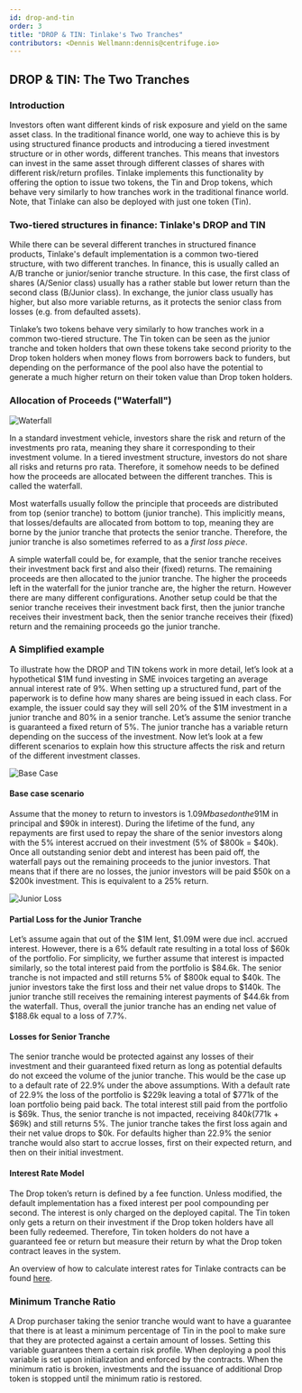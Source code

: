 ```yaml
---
id: drop-and-tin
order: 3
title: "DROP & TIN: Tinlake's Two Tranches"
contributors: <Dennis Wellmann:dennis@centrifuge.io>
---
```


## DROP & TIN: The Two Tranches

### Introduction

Investors often want different kinds of risk exposure and yield on the same asset class. In the traditional finance world, one way to achieve this is by using structured finance products and introducing a tiered investment structure or in other words, different tranches. This means that investors can invest in the same asset through different classes of shares with different risk/return profiles. Tinlake implements this functionality by offering the option to issue two tokens, the Tin and Drop tokens, which behave very similarly to how tranches work in the traditional finance world. Note, that Tinlake can also be deployed with just one token (Tin).

### Two-tiered structures in finance: Tinlake's DROP and TIN

While there can be several different tranches in structured finance products, Tinlake's default implementation is a common two-tiered structure, with two different tranches. In finance, this is usually called an A/B tranche or junior/senior tranche structure. In this case, the first class of shares (A/Senior class) usually has a rather stable but lower return than the second class (B/Junior class). In exchange, the junior class usually has higher, but also more variable returns, as it protects the senior class from losses (e.g. from defaulted assets).

Tinlake’s two tokens behave very similarly to how tranches work in a common two-tiered structure. The Tin token can be seen as the junior tranche and token holders that own these tokens take second priority to the Drop token holders when money flows from borrowers back to funders, but depending on the performance of the pool also have the potential to generate a much higher return on their token value than Drop token holders.

### Allocation of Proceeds ("Waterfall")

![Waterfall](./images/loan_waterfall.svg#float=left;margin=20px;width=300px;)

In a standard investment vehicle, investors share the risk and return of the investments pro rata, meaning they share it corresponding to their investment volume. In a tiered investment structure, investors do not share all risks and returns pro rata. Therefore, it somehow needs to be defined how the proceeds are allocated between the different tranches. This is called the waterfall.

Most waterfalls usually follow the principle that proceeds are distributed from top (senior tranche) to bottom (junior tranche). This implicitly means, that losses/defaults are allocated from bottom to top, meaning they are borne by the junior tranche that protects the senior tranche. Therefore, the junior tranche is also sometimes referred to as a _first loss piece_.

A simple waterfall could be, for example, that the senior tranche receives their investment back first and also their (fixed) returns. The remaining proceeds are then allocated to the junior tranche. The higher the proceeds left in the waterfall for the junior tranche are, the higher the return. However there are many different configurations. Another setup could be that the senior tranche receives their investment back first, then the junior tranche receives their investment back, then the senior tranche receives their (fixed) return and the remaining proceeds go the junior tranche.

### A Simplified example

To illustrate how the DROP and TIN tokens work in more detail, let’s look at a hypothetical $1M fund investing in SME invoices targeting an average annual interest rate of 9%. When setting up a structured fund, part of the paperwork is to define how many shares are being issued in each class. For example, the issuer could say they will sell 20% of the $1M investment in a junior tranche and 80% in a senior tranche. Let’s assume the senior tranche is guaranteed a fixed return of 5%. The junior tranche has a variable return depending on the success of the investment. Now let’s look at a few different scenarios to explain how this structure affects the risk and return of the different investment classes.

![Base Case](./images/tranche_base_case.svg#margin=10px;width=250px;float=left;)

#### Base case scenario

Assume that the money to return to investors is $1.09M based on the 9% interest rate ($1M in principal and $90k in interest). During the lifetime of the fund, any repayments are first used to repay the share of the senior investors along with the 5% interest accrued on their investment (5% of $800k = $40k). Once all outstanding senior debt and interest has been paid off, the waterfall pays out the remaining proceeds to the junior investors. That means that if there are no losses, the junior investors will be paid $50k on a \$200k investment. This is equivalent to a 25% return.

<div style="clear:both;"></div>

![Junior Loss](./images/tranche_junior_loss.svg#margin=10px;width=250px;float=left;)

#### Partial Loss for the Junior Tranche

Let’s assume again that out of the $1M lent, $1.09M were due incl. accrued interest. However, there is a 6% default rate resulting in a total loss of $60k of the portfolio. For simplicity, we further assume that interest is impacted similarly, so the total interest paid from the portfolio is $84.6k. The senior tranche is not impacted and still returns 5% of $800k equal to $40k. The junior investors take the first loss and their net value drops to $140k. The junior tranche still receives the remaining interest payments of $44.6k from the waterfall. Thus, overall the junior tranche has an ending net value of \$188.6k equal to a loss of 7.7%.

<div style="clear:both;"></div>

#### Losses for Senior Tranche

The senior tranche would be protected against any losses of their investment and their guaranteed fixed return as long as potential defaults do not exceed the volume of the junior tranche. This would be the case up to a default rate of 22.9% under the above assumptions. With a default rate of 22.9% the loss of the portfolio is $229k leaving a total of $771k of the loan portfolio being paid back. The total interest still paid from the portfolio is $69k. Thus, the senior tranche is not impacted, receiving $840k ($771k + $69k) and still returns 5%. The junior tranche takes the first loss again and their net value drops to \$0k. For defaults higher than 22.9% the senior tranche would also start to accrue losses, first on their expected return, and then on their initial investment.

#### Interest Rate Model

The Drop token’s return is defined by a fee function. Unless modified, the default implementation has a fixed interest per pool compounding per second. The interest is only charged on the deployed capital. The Tin token only gets a return on their investment if the Drop token holders have all been fully redeemed. Therefore, Tin token holders do not have a guaranteed fee or return but measure their return by what the Drop token contract leaves in the system.

An overview of how to calculate interest rates for Tinlake contracts can be found [here](#interest-rate-methodology).

### Minimum Tranche Ratio

A Drop purchaser taking the senior tranche would want to have a guarantee that there is at least a minimum percentage of Tin in the pool to make sure that they are protected against a certain amount of losses. Setting this variable guarantees them a certain risk profile. When deploying a pool this variable is set upon initialization and enforced by the contracts. When the minimum ratio is broken, investments and the issuance of additional Drop token is stopped until the minimum ratio is restored.
